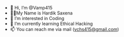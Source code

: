 - 👋 Hi, I’m @Vamp415
- 🕺🏻My Name is Hardik Saxena
- 👀 I’m interested in Coding
- 🌱 I’m currently learning Ethical Hacking
- 📫 You can reach me via mail (vchs415@gmail.com)
<!---
Vamp415/Vamp415 is a ✨ special ✨ repository because its `README.md` (this file) appears on your GitHub profile.
You can click the Preview link to take a look at your changes.
--->
